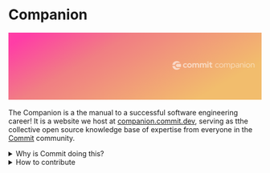 # Companion

![Banner](https://github.com/commitdev/companion/blob/master/companion.png)

The Companion is a the manual to a successful software engineering career! It is a website we host at [companion.commit.dev](https://commit-companion.web.app/), serving as tthe collective open source knowledge base of expertise from everyone in the [Commit](https://commit.dev/) community.

<details>
  <summary>Why is Commit doing this?</summary>
  
To provide startup engineers a single source of truth for everything they will need on their journey to success (ie. from before internship all the way to founder!)
</details>

<details>
  <summary>How to contribute</summary>
  
  - [Drop your thoughts into the community discussions](https://github.com/commitdev/companion/discussions)
    - [What do you want to see in the companion?](https://github.com/commitdev/companion/discussions/1)
    - [What do you want to see in our engineering blog articles?](https://github.com/commitdev/companion/discussions/3)
</details>
